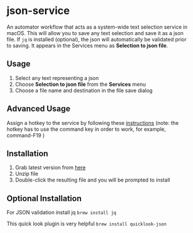 # json-service
An automator workflow that acts as a system-wide text selection service in macOS. This will allow you to save any text selection and save it as a json file. If `jq` is installed (optional), the json will automatically be validated  prior to saving. It appears in the Services menu as **Selection to json file**. 
## Usage
1. Select any text representing a json
2. Choose **Selection to json file** from the **Services** menu
3. Choose a file name and destination in the file save dialog
## Advanced Usage
Assign a hotkey to the service by following these [instructions][]
(note: the hotkey has to use the command key in order to work, for example, command-F19 )
## Installation
1. Grab latest version from [here][]
2. Unzip file
3. Double-click the resulting file and you will be prompted to install
## Optional Installation
For JSON validation install jq `brew install jq`

This quick look plugin is very helpful `brew install quicklook-json` 


[here]: https://github.com/davidspiegelman/json-service/releases/latest
[instructions]: https://www.macworld.com/article/1163996/software-utilities/how-to-use-services-in-mac-os-x.html

